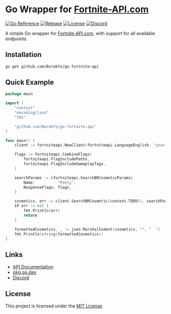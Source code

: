 # Go Wrapper for [Fortnite-API.com](https://fortnite-api.com)

[![Go Reference](https://pkg.go.dev/badge/github.com/BurakYs/go-fortnite-api.svg)](https://pkg.go.dev/github.com/BurakYs/go-fortnite-api)
[![Release](https://img.shields.io/github/v/release/BurakYs/go-fortnite-api)](https://github.com/BurakYs/go-fortnite-api/releases)
[![License](https://img.shields.io/github/license/BurakYs/go-fortnite-api)](LICENSE)
[![Discord](https://img.shields.io/discord/621452110558527502?label=Discord&logo=discord)](https://discord.gg/eysmvFT2rV)

A simple Go wrapper for [Fortnite-API.com](https://fortnite-api.com), with support for all available endpoints.

## Installation

```sh
go get github.com/BurakYs/go-fortnite-api
```

## Quick Example

```go
package main

import (
	"context"
	"encoding/json"
	"fmt"

	"github.com/BurakYs/go-fortnite-api"
)

func main() {
	client := fortniteapi.NewClient(fortniteapi.LanguageEnglish, "your-api-key")

	flags := fortniteapi.CombineFlags(
		fortniteapi.FlagIncludePaths,
		fortniteapi.FlagIncludeGameplayTags,
	)

	searchParams := &fortniteapi.SearchBRCosmeticParams{
		Name:          "Peely",
		ResponseFlags: flags,
	}

	cosmetics, err := client.SearchBRCosmetic(context.TODO(), searchParams)
	if err != nil {
		fmt.Println(err)
		return
	}

	formattedCosmetics, _ := json.MarshalIndent(cosmetics, "", "  ")
	fmt.Println(string(formattedCosmetics))
}
```

## Links

- [API Documentation](https://dash.fortnite-api.com)
- [pkg.go.dev](https://pkg.go.dev/github.com/BurakYs/go-fortnite-api)
- [Discord](https://discord.gg/eysmvFT2rV)

## License

This project is licensed under the [MIT License](LICENSE).